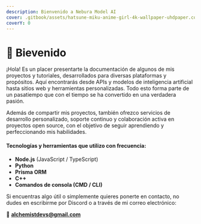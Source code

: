 ```yaml
---
description: Bienvenido a Nebura Model AI
cover: .gitbook/assets/hatsune-miku-anime-girl-4k-wallpaper-uhdpaper.com-208@5@b.jpg
coverY: 0
---
```


# 👋 Bievenido

¡Hola! Es un placer presentarte la documentación de algunos de mis proyectos y tutoriales, desarrollados para diversas plataformas y propósitos. Aquí encontrarás desde APIs y modelos de inteligencia artificial hasta sitios web y herramientas personalizadas. Todo esto forma parte de un pasatiempo que con el tiempo se ha convertido en una verdadera pasión.

Además de compartir mis proyectos, también ofrezco servicios de desarrollo personalizado, soporte continuo y colaboración activa en proyectos open source, con el objetivo de seguir aprendiendo y perfeccionando mis habilidades.

#### Tecnologías y herramientas que utilizo con frecuencia:

* **Node.js** (JavaScript / TypeScript)
* **Python**
* **Prisma ORM**
* **C++**
* **Comandos de consola (CMD / CLI)**

Si encuentras algo útil o simplemente quieres ponerte en contacto, no dudes en escribirme por Discord o a través de mi correo electrónico:

📧 **alchemistdevs@gmail.com**
